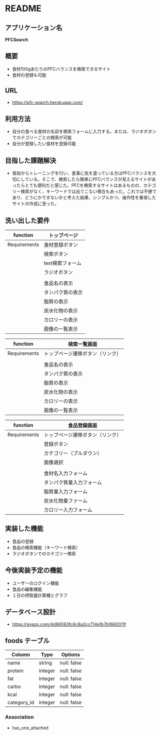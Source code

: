 # README

## アプリケーション名
**PFCSearch**

## 概要
* 食材100gあたりのPFCバランスを検索できるサイト
* 食材の登録も可能

## URL
* https://pfc-search.herokuapp.com/

## 利用方法
* 自分の食べる食材の名前を検索フォームに入力する。または、ラジオボタンでカテゴリーごとの検索が可能
* 自分が登録したい食材を登録可能

## 目指した課題解決
* 普段からトレーニングを行い、食事に気を遣っている方はPFCバランスを大切にしている。そこで、検索したら簡単にPFCバランスが見えるサイトがあったらとても便利だと感じた。PFCを検索するサイトはあるものの、カテゴリー検索がなく、キーワードでは出てこない場合もあった。これでは不便であり、どうにかできないかと考えた結果、シンプルかつ、操作性を重視したサイトの作成に至った。

## 洗い出した要件
| function      | トップページ        |
|---------------|-------------------|
| Requirements  | 食材登録ボタン      |
|               | 検索ボタン          |
|               | text検索フォーム    |
|               | ラジオボタン        |
|               |                   |
|               | 食品名の表示        |
|               | タンパク質の表示     |
|               | 脂質の表示          |
|               | 炭水化物の表示       |
|               | カロリーの表示       |
|               | 画像の一覧表示       |

| function      | 検索一覧画面                 |
|---------------|----------------------------|
| Requirements  | トップページ遷移ボタン（リンク）|
|               |                            |
|               | 食品名の表示                 |
|               | タンパク質の表示              |
|               | 脂質の表示                   |
|               | 炭水化物の表示                |
|               | カロリーの表示                |
|               | 画像の一覧表示                |

| function      | 食品登録画面                 |
|---------------|----------------------------|
| Requirements  | トップページ遷移ボタン（リンク）|
|               | 登録ボタン                   |
|               | カテゴリー（プルダウン）       |
|               | 画像選択                     |
|               |                             |
|               | 食材名入力フォーム             |
|               | タンパク質量入力フォーム        |
|               | 脂質量入力フォーム             |
|               | 炭水化物量ファーム             |
|               | カロリー入力フォーム           |

## 実装した機能
* 食品の登録
* 食品の検索機能（キーワード検索）
* ラジオボタンでのカテゴリー検索

## 今後実装予定の機能
* ユーザーのログイン機能
* 食品の編集機能
* １日の摂取量計算機とグラフ

## データベース設計
* https://gyazo.com/4d86083fc6c8a2cc714e1b7b1660311f

## foods テーブル

| Column      | Type    | Options     |
|-------------|---------|-------------|
| name        | string  | null: false |
| protein     | integer | null: false |
| fat         | integer | null: false |
| carbo       | integer | null: false |
| kcal        | integer | null: false |
| category_id | integer | null: false |

### Association

- has_one_attached